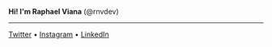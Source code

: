 **Hi! I'm Raphael Viana** (@rnvdev)

---
[Twitter](https://www.twitter.com/rnvdev) • [Instagram](https://www.instagram.com/rnvdev) • [LinkedIn](https://www.linkedin.com/in/rnvdev)
